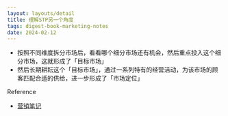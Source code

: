 ```yaml
---
layout: layouts/detail
title: 理解STP另一个角度
tags: digest-book-marketing-notes
date: 2024-02-12
---
```

- 按照不同维度拆分市场后，看看哪个细分市场还有机会，然后重点投入这个细分市场，这就形成了「目标市场」
- 然后长期耕耘这个「目标市场」，通过一系列特有的经营活动，为该市场的顾客匹配合适的供给，进一步形成了「市场定位」

Reference
- [营销笔记](https://yd.qq.com/web/bookDetail/0fd322c0813ab705bg019599)
